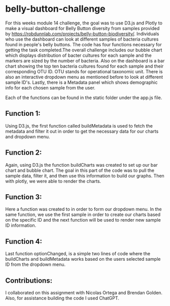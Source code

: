 # belly-button-challenge
For this weeks module 14 challenge, the goal was to use D3.js and Plotly to make a visual dashboard for Belly Button diversity from samples provided by https://robdunnlab.com/projects/belly-button-biodiversity/. Individuals 
who use the dashboard can look at different samples of bacteria cultures found in people's belly buttons. The code has four functions necessary for getting the task completed.The overall challenge includes our bubble chart which displays distribution of bacter cultures for each sample and the markers are sized by the number of bacteria.  Also on the dashboard is a bar chart showing the top ten bacteria cultures found for each sample and their corresponding OTU ID. OTU stands for operational taxonomic unit. There is also
an interactive dropdown menu as mentioned before to look at different sample ID's. Lastly, there is a Metadata panel which shows demographic info for each chosen sample from the user.

Each of the functions can be found in the static folder under the app.js file. 

## Function 1:
Using D3.js, the first function called buildMetadata is used to fetch the metadata and filter it out in order to get the necessary data for our charts and dropdown menu.

## Function 2:
Again, using D3.js the function buildCharts was created to set up our bar chart and bubble chart. The goal in this part of the code was to pull the sample data, filter it, and then use this
information to build our graphs. Then with plotly, we were able to render the charts.

## Function 3:
Here a function was created to in order to form our dropdown menu. In the same function, we use the first sample in order to create our charts based on the specific ID and the next function will 
be used to render new sample ID information. 

## Function 4:
Last function optionChanged, is a simple two lines of code where the buildCharts and buildMetadata works based on the users selected sample ID from the dropdown menu.

## Contributions:
I collaborated on this assignment with Nicolas Ortega and Brendan Golden. Also, for assistance building the code I used ChatGPT.

